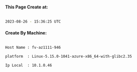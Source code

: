 
   
#### This Page Create at:

```bash

2023-08-26 - 15:36:25 UTC

```

#### Create By Machine:

```bash

Host Name : fv-az1111-946

platform  : Linux-5.15.0-1041-azure-x86_64-with-glibc2.35

Ip Local  : 10.1.0.46

```

